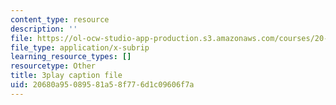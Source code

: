 ```yaml
---
content_type: resource
description: ''
file: https://ol-ocw-studio-app-production.s3.amazonaws.com/courses/20-219-becoming-the-next-bill-nye-writing-and-hosting-the-educational-show-january-iap-2015/20680a95089581a58f776d1c09606f7a_17uL1VoaWTQ.srt
file_type: application/x-subrip
learning_resource_types: []
resourcetype: Other
title: 3play caption file
uid: 20680a95-0895-81a5-8f77-6d1c09606f7a
---
```

